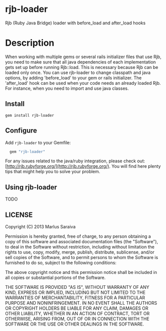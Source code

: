 # rjb-loader

Rjb (Ruby Java Bridge) loader with before_load and after_load hooks

# Description
When working with multiple gems or several rails initializer files that use Rjb, 
you need to make sure that all java dependencies of each implementation 
gets set up before running Rjb::load. This is necessary because Rjb can be loaded only once.
You can use rjb-loader to change classpath and java options, by adding 'before_load' to your gem or rails initializer.
The 'after_load' hook can be used when your code needs an already loaded Rjb. 
For instance, when you need to import and use java classes.

## Install

```
gem install rjb-loader
```

## Configure

Add `rjb-loader` to your Gemfile:

```ruby
  gem "rjb-loader"
```

For any issues related to the java/ruby integration, please check out: [http://rjb.rubyforge.org/](http://rjb.rubyforge.org/). You will find here plenty tips that might help you to solve your problem.

## Using rjb-loader

TODO

## LICENSE

Copyright (C) 2013 Marlus Saraiva

Permission is hereby granted, free of charge, to any person obtaining
a copy of this software and associated documentation files (the
"Software"), to deal in the Software without restriction, including
without limitation the rights to use, copy, modify, merge, publish,
distribute, sublicense, and/or sell copies of the Software, and to
permit persons to whom the Software is furnished to do so, subject to
the following conditions:

The above copyright notice and this permission notice shall be
included in all copies or substantial portions of the Software.

THE SOFTWARE IS PROVIDED "AS IS", WITHOUT WARRANTY OF ANY KIND,
EXPRESS OR IMPLIED, INCLUDING BUT NOT LIMITED TO THE WARRANTIES OF
MERCHANTABILITY, FITNESS FOR A PARTICULAR PURPOSE AND
NONINFRINGEMENT. IN NO EVENT SHALL THE AUTHORS OR COPYRIGHT HOLDERS BE
LIABLE FOR ANY CLAIM, DAMAGES OR OTHER LIABILITY, WHETHER IN AN ACTION
OF CONTRACT, TORT OR OTHERWISE, ARISING FROM, OUT OF OR IN CONNECTION
WITH THE SOFTWARE OR THE USE OR OTHER DEALINGS IN THE SOFTWARE.
